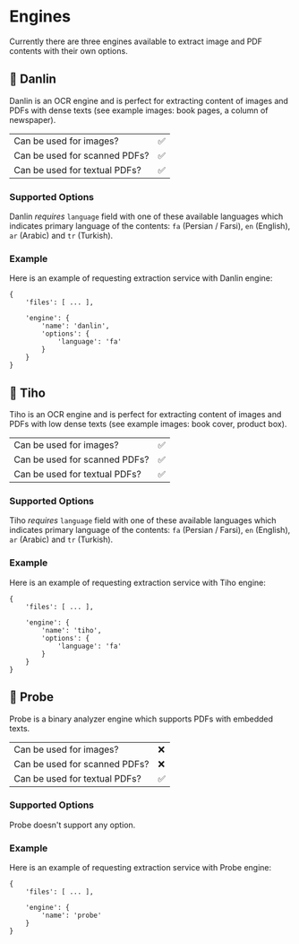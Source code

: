 # Engines

Currently there are three engines available to extract image and PDF contents with their own options.

## 📇 Danlin

Danlin is an OCR engine and is perfect for extracting content of images and PDFs with dense texts \(see example images: book pages, a column of newspaper\).

|  |  |
| :--- | :--- |
| Can be used for images? | ✅ |
| Can be used for scanned PDFs? | ✅ |
| Can be used for textual PDFs? | ✅ |

### Supported Options

Danlin _requires_ `language` field with one of these available languages which indicates primary language of the contents: `fa` \(Persian / Farsi\), `en` \(English\), `ar` \(Arabic\) and `tr` \(Turkish\).

### Example

Here is an example of requesting extraction service with Danlin engine:

```text
{
    'files': [ ... ],
    
    'engine': {
        'name': 'danlin',
        'options': {
            'language': 'fa'
        }
    }
}
```

## 📇 Tiho

Tiho is an OCR engine and is perfect for extracting content of images and PDFs with low dense texts \(see example images: book cover, product box\).

|  |  |
| :--- | :--- |
| Can be used for images? | ✅ |
| Can be used for scanned PDFs? | ✅ |
| Can be used for textual PDFs? | ✅ |

### Supported Options

Tiho _requires_ `language` field with one of these available languages which indicates primary language of the contents: `fa` \(Persian / Farsi\), `en` \(English\), `ar` \(Arabic\) and `tr` \(Turkish\).

### Example

Here is an example of requesting extraction service with Tiho engine:

```text
{
    'files': [ ... ],
    
    'engine': {
        'name': 'tiho',
        'options': {
            'language': 'fa'
        }
    }
}
```

## 📇 Probe

Probe is a binary analyzer engine which supports PDFs with embedded texts.

|  |  |
| :--- | :--- |
| Can be used for images? | ❌ |
| Can be used for scanned PDFs? | ❌ |
| Can be used for textual PDFs? | ✅ |

### Supported Options

Probe doesn't support any option.

### Example

Here is an example of requesting extraction service with Probe engine:

```text
{
    'files': [ ... ],
    
    'engine': {
        'name': 'probe'
    }
}
```



